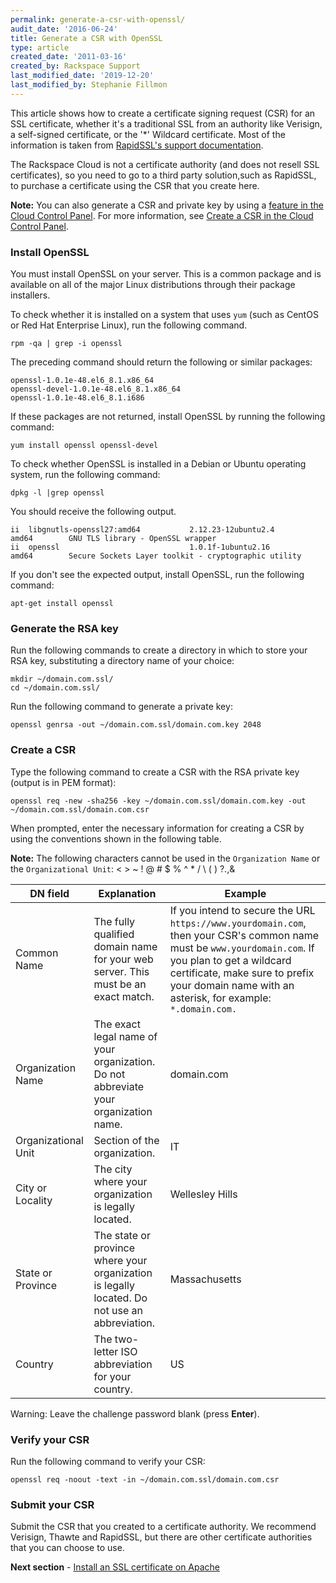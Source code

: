 ```yaml
---
permalink: generate-a-csr-with-openssl/
audit_date: '2016-06-24'
title: Generate a CSR with OpenSSL
type: article
created_date: '2011-03-16'
created_by: Rackspace Support
last_modified_date: '2019-12-20'
last_modified_by: Stephanie Fillmon
---
```


This article shows how to create a certificate signing request (CSR) for an SSL
certificate, whether it's a traditional SSL from an authority like Verisign, a
self-signed certificate, or the '\*' Wildcard certificate. Most of the information is
taken from [RapidSSL's support documentation](https://www.rapidssl.com/ssl-certificate-support/generate-csr/Apache2.htm).

The Rackspace Cloud is not a certificate authority (and does not resell SSL certificates),
so you need to go to a third party solution,such as RapidSSL, to purchase a certificate
using the CSR that you create here.

**Note:** You can also generate a CSR and private key by using a
[feature in the Cloud Control Panel](https://csrgenerator.rackspace.com/). For more
information, see [Create a CSR in the Cloud Control Panel](/support/how-to/create-a-csr-in-the-cloud-control-panel).

### Install OpenSSL

You must install OpenSSL on your server. This is a common package and is
available on all of the major Linux distributions through their package installers.

To check whether it is installed on a system that uses `yum` (such as CentOS or Red Hat
Enterprise Linux), run the following command.

    rpm -qa | grep -i openssl

The preceding command should return the following or similar packages:

    openssl-1.0.1e-48.el6_8.1.x86_64
    openssl-devel-1.0.1e-48.el6_8.1.x86_64
    openssl-1.0.1e-48.el6_8.1.i686

If these packages are not returned, install OpenSSL by running the following command:

    yum install openssl openssl-devel

To check whether OpenSSL is installed in a Debian or Ubuntu operating system, run the following
command:

    dpkg -l |grep openssl

You should receive the following output.

    ii  libgnutls-openssl27:amd64           2.12.23-12ubuntu2.4              amd64        GNU TLS library - OpenSSL wrapper
    ii  openssl                             1.0.1f-1ubuntu2.16               amd64        Secure Sockets Layer toolkit - cryptographic utility

If you don't see the expected output, install OpenSSL, run the following command:

    apt-get install openssl

### Generate the RSA key

Run the following commands to create a directory in which to store your RSA key,
substituting a directory name of your choice:

    mkdir ~/domain.com.ssl/
    cd ~/domain.com.ssl/

Run the following command to generate a private key:

    openssl genrsa -out ~/domain.com.ssl/domain.com.key 2048

### Create a CSR

Type the following command to create a CSR with the RSA private key
(output is in PEM format):

    openssl req -new -sha256 -key ~/domain.com.ssl/domain.com.key -out ~/domain.com.ssl/domain.com.csr

When prompted, enter the necessary information for creating a CSR by using the conventions
shown in the following table.

**Note:** The following characters cannot be used in the `Organization Name` or the
`Organizational Unit`: < > ~ ! @ # $ % ^ * / \ ( ) ?.,&

| DN field | Explanation | Example |
| -------- | ----------- | ------- |
| Common Name | The fully qualified domain  name for your web  server. This must be an  exact match. | If you intend to secure the URL `https://www.yourdomain.com`, then  your CSR's common name must be `www.yourdomain.com`. If you plan to get a wildcard certificate, make sure to prefix your domain name with an  asterisk, for example: `*.domain.com.` |
| Organization Name | The exact legal name of your organization. Do not abbreviate your organization name. | domain.com |
| Organizational Unit | Section of the organization. | IT |
| City or Locality | The city where your organization is legally  located. | Wellesley Hills |
| State or Province | The state or province where your organization  is legally located. Do not use an abbreviation. | Massachusetts |
| Country | The two-letter ISO abbreviation for your country. | US |

Warning: Leave the challenge password blank (press **Enter**).

### Verify your CSR

Run the following command to verify your CSR:

    openssl req -noout -text -in ~/domain.com.ssl/domain.com.csr

### Submit your CSR

Submit the CSR that you created to a certificate authority. We recommend
Verisign, Thawte and RapidSSL, but there are other certificate authorities that
you can choose to use.

**Next section** - [Install an SSL certificate on Apache](/support/how-to/installing-an-ssl-certificate-on-apache)
